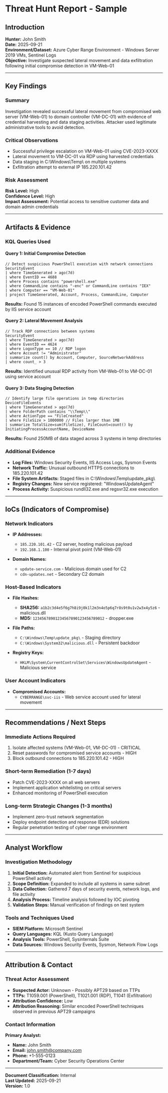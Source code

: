 # Threat Hunt Report - Sample

## Introduction

**Hunter:** John Smith  
**Date:** 2025-09-21  
**Environment/Dataset:** Azure Cyber Range Environment - Windows Server 2019 VMs, Sentinel Logs  
**Objective:** Investigate suspected lateral movement and data exfiltration following initial compromise detection in VM-Web-01

---

## Key Findings

### Summary
Investigation revealed successful lateral movement from compromised web server (VM-Web-01) to domain controller (VM-DC-01) with evidence of credential harvesting and data staging activities. Attacker used legitimate administrative tools to avoid detection.

### Critical Observations
- Successful privilege escalation on VM-Web-01 using CVE-2023-XXXX
- Lateral movement to VM-DC-01 via RDP using harvested credentials
- Data staging in C:\Windows\Temp\ on multiple systems
- Exfiltration attempt to external IP 185.220.101.42

### Risk Assessment
**Risk Level:** High  
**Confidence Level:** High  
**Impact Assessment:** Potential access to sensitive customer data and domain admin credentials

---

## Artifacts & Evidence

### KQL Queries Used

#### Query 1: Initial Compromise Detection
```kql
// Detect suspicious PowerShell execution with network connections
SecurityEvent
| where TimeGenerated > ago(7d)
| where EventID == 4688
| where Process contains "powershell.exe"
| where CommandLine contains "-enc" or CommandLine contains "IEX"
| where Computer == "VM-Web-01"
| project TimeGenerated, Account, Process, CommandLine, Computer
```

**Results:** Found 15 instances of encoded PowerShell commands executed by IIS service account

#### Query 2: Lateral Movement Analysis
```kql
// Track RDP connections between systems
SecurityEvent
| where TimeGenerated > ago(7d)
| where EventID == 4624
| where LogonType == 10 // RDP logon
| where Account != "Administrator"
| summarize count() by Account, Computer, SourceNetworkAddress
| where count_ > 3
```

**Results:** Identified unusual RDP activity from VM-Web-01 to VM-DC-01 using service account

#### Query 3: Data Staging Detection
```kql
// Identify large file operations in temp directories
DeviceFileEvents
| where TimeGenerated > ago(7d)
| where FolderPath contains "\\Temp\\"
| where ActionType == "FileCreated"
| where FileSize > 1000000 // Files larger than 1MB
| summarize TotalSize=sum(FileSize), FileCount=count() by InitiatingProcessAccountName, DeviceName
```

**Results:** Found 250MB of data staged across 3 systems in temp directories

### Additional Evidence
- **Log Files:** Windows Security Events, IIS Access Logs, Sysmon Events
- **Network Traffic:** Unusual outbound HTTPS connections to 185.220.101.42
- **File System Artifacts:** Staged files in C:\Windows\Temp\update_pkg\
- **Registry Changes:** New service registered: "WindowsUpdateAgent"
- **Process Activity:** Suspicious rundll32.exe and regsvr32.exe execution

---

## IoCs (Indicators of Compromise)

### Network Indicators
- **IP Addresses:**
  - `185.220.101.42` - C2 server, hosting malicious payload
  - `192.168.1.100` - Internal pivot point (VM-Web-01)

- **Domain Names:**
  - `update-service.com` - Malicious domain used for C2
  - `cdn-updates.net` - Secondary C2 domain

### Host-Based Indicators
- **File Hashes:**
  - **SHA256:** `a1b2c3d4e5f6g7h8i9j0k1l2m3n4o5p6q7r8s9t0u1v2w3x4y5z6` - malicious.dll
  - **MD5:** `12345678901234567890123456789012` - dropper.exe

- **File Paths:**
  - `C:\Windows\Temp\update_pkg\` - Staging directory
  - `C:\Windows\System32\malicious.dll` - Persistent backdoor

- **Registry Keys:**
  - `HKLM\System\CurrentControlSet\Services\WindowsUpdateAgent` - Malicious service

### User Account Indicators
- **Compromised Accounts:**
  - `CYBERRANGE\svc-iis` - Web service account used for lateral movement

---

## Recommendations / Next Steps

### Immediate Actions Required
1. Isolate affected systems (VM-Web-01, VM-DC-01) - CRITICAL
2. Reset passwords for compromised service accounts - HIGH
3. Block outbound connections to 185.220.101.42 - HIGH

### Short-term Remediation (1-7 days)
- Patch CVE-2023-XXXX on all web servers
- Implement application whitelisting on critical servers
- Enhanced monitoring of PowerShell execution

### Long-term Strategic Changes (1-3 months)
- Implement zero-trust network segmentation
- Deploy endpoint detection and response (EDR) solutions
- Regular penetration testing of cyber range environment

---

## Analyst Workflow

### Investigation Methodology
1. **Initial Detection:** Automated alert from Sentinel for suspicious PowerShell activity
2. **Scope Definition:** Expanded to include all systems in same subnet
3. **Data Collection:** Gathered 7 days of security events, network logs, and file activity
4. **Analysis Process:** Timeline analysis followed by IOC pivoting
5. **Validation Steps:** Manual verification of findings on test system

### Tools and Techniques Used
- **SIEM Platform:** Microsoft Sentinel
- **Query Languages:** KQL (Kusto Query Language)
- **Analysis Tools:** PowerShell, Sysinternals Suite
- **Data Sources:** Windows Security Events, Sysmon, Network Flow Logs

---

## Attribution & Contact

### Threat Actor Assessment
- **Suspected Actor:** Unknown - Possibly APT29 based on TTPs
- **TTPs:** T1059.001 (PowerShell), T1021.001 (RDP), T1041 (Exfiltration)
- **Attribution Confidence:** Low
- **Attribution Reasoning:** Similar encoded PowerShell techniques observed in previous APT29 campaigns

### Contact Information
**Primary Analyst:**  
- **Name:** John Smith
- **Email:** john.smith@company.com
- **Phone:** +1-555-0123
- **Department/Team:** Cyber Security Operations Center

---

**Document Classification:** Internal  
**Last Updated:** 2025-09-21  
**Version:** 1.0